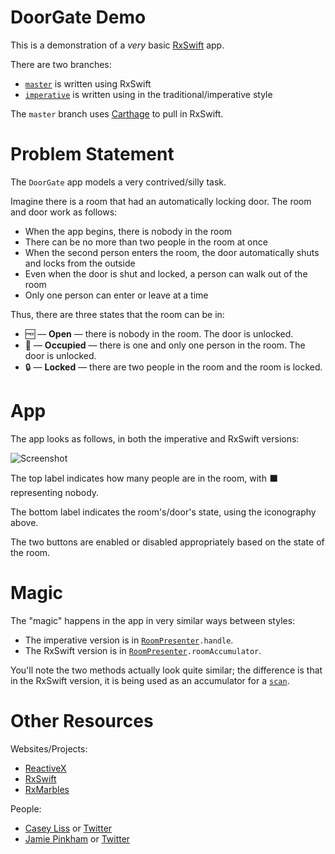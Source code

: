 # DoorGate Demo
This is a demonstration of a *very* basic [RxSwift](https://github.com/reactivex/rxswift) app.

There are two branches:

* [`master`](https://github.com/cliss/doorgatedemo/) is written using RxSwift
* [`imperative`](https://github.com/cliss/doorgatedemo/tree/imperative) is written using in the traditional/imperative style

The `master` branch uses [Carthage](https://github.com/Carthage/Carthage) to pull in RxSwift.

# Problem Statement
The `DoorGate` app models a very contrived/silly task.

Imagine there is a room that had an automatically locking door. The room and door work as follows:

* When the app begins, there is nobody in the room
* There can be no more than two people in the room at once
* When the second person enters the room, the door automatically shuts and locks from the outside
* Even when the door is shut and locked, a person can walk out of the room
* Only one person can enter or leave at a time

Thus, there are three states that the room can be in:

* 🆓 &mdash; **Open** &mdash; there is nobody in the room. The door is unlocked.
* 🚪 &mdash; **Occupied** &mdash; there is one and only one person in the room. The door is unlocked.
* 🔒 &mdash; **Locked** &mdash; there are two people in the room and the room is locked.

# App
The app looks as follows, in both the imperative and RxSwift versions:

![Screenshot](https://cliss.github.io/DoorGateDemo/images/screenshot.gif)

The top label indicates how many people are in the room, with ⬛ representing nobody.

The bottom label indicates the room's/door's state, using the iconography above.

The two buttons are enabled or disabled appropriately based on the state of the room.

# Magic

The "magic" happens in the app in very similar ways between styles:

* The imperative version is in [`RoomPresenter`](https://github.com/cliss/DoorGateDemo/blob/imperative/DoorGateDemo/RoomPresenter.swift)`.handle`.
* The RxSwift version is in [`RoomPresenter`](https://github.com/cliss/DoorGateDemo/blob/master/DoorGateDemo/RoomPresenter.swift)`.roomAccumulator`.

You'll note the two methods actually look quite similar; the difference is that in the
RxSwift version, it is being used as an accumulator for a [`scan`](http://reactivex.io/documentation/operators/scan.html).

# Other Resources

Websites/Projects:

* [ReactiveX](http://reactivex.io/)
* [RxSwift](https://github.com/ReactiveX/RxSwift)
* [RxMarbles](http://rxmarbles.com)

People:

* [Casey Liss](http://www.caseyliss.com/) or [Twitter](https://twitter.com/caseyliss)
* [Jamie Pinkham](https://github.com/jamiepinkham/) or [Twitter](https://twitter.com/jamiepinkham)